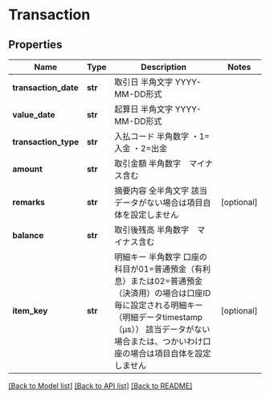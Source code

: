 # Transaction

## Properties
Name | Type | Description | Notes
------------ | ------------- | ------------- | -------------
**transaction_date** | **str** | 取引日 半角文字 YYYY-MM-DD形式  | 
**value_date** | **str** | 起算日 半角文字 YYYY-MM-DD形式  | 
**transaction_type** | **str** | 入払コード 半角数字 ・1&#x3D;入金 ・2&#x3D;出金  | 
**amount** | **str** | 取引金額 半角数字　マイナス含む  | 
**remarks** | **str** | 摘要内容 全半角文字 該当データがない場合は項目自体を設定しません  | [optional] 
**balance** | **str** | 取引後残高 半角数字　マイナス含む  | 
**item_key** | **str** | 明細キー 半角数字 口座の科目が01&#x3D;普通預金（有利息）または02&#x3D;普通預金（決済用）の場合は口座ID毎に設定される明細キー（明細データtimestamp（μs）） 該当データがない場合または、つかいわけ口座の場合は項目自体を設定しません | [optional] 

[[Back to Model list]](../README.md#documentation-for-models) [[Back to API list]](../README.md#documentation-for-api-endpoints) [[Back to README]](../README.md)


